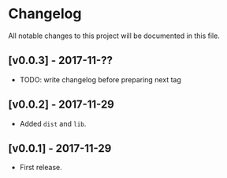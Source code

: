 # Changelog

All notable changes to this project will be documented in this file.

## [v0.0.3] - 2017-11-??

- TODO: write changelog before preparing next tag

## [v0.0.2] - 2017-11-29

- Added `dist` and `lib`.

## [v0.0.1] - 2017-11-29

- First release.
